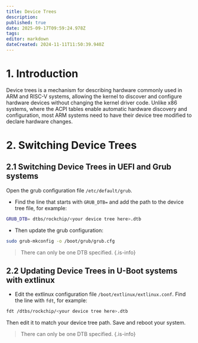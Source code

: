 ```yaml
---
title: Device Trees
description: 
published: true
date: 2025-09-17T09:59:24.978Z
tags: 
editor: markdown
dateCreated: 2024-11-11T11:50:39.940Z
---
```


# 1. Introduction
Device trees is a mechanism for describing hardware commonly used in ARM and RISC-V systems, allowing the kernel to discover and configure hardware devices without changing the kernel driver code.
Unlike x86 systems, where the ACPI tables enable automatic hardware discovery and configuration, most ARM systems need to have their device tree modified to declare hardware changes.

# 2. Switching Device Trees
## 2.1 Switching Device Trees in UEFI and Grub systems
Open the grub configuration file `/etc/default/grub`.
- Find the line that starts with `GRUB_DTB=` and add the path to the device tree file, for example:

```bash
GRUB_DTB= dtbs/rockchip/<your device tree here>.dtb
```


- Then update the grub configuration:

```bash
sudo grub-mkconfig -o /boot/grub/grub.cfg
```
> There can only be one DTB specified.
{.is-info}


## 2.2 Updating Device Trees in U-Boot systems with extlinux
- Edit the extlinux configuration file `/boot/extlinux/extlinux.conf`. Find the line with `fdt`, for example:

```bash
fdt /dtbs/rockchip/<your device tree here>.dtb
```
Then edit it to match your device tree path. Save and reboot your system.

> There can only be one DTB specified.
{.is-info}
